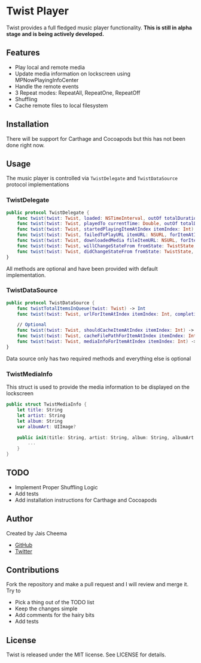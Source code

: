# Twist Player

Twist provides a full fledged music player functionality. **This is still in alpha stage and is being actively developed.**

## Features

- Play local and remote media
- Update media information on lockscreen using MPNowPlayingInfoCenter
- Handle the remote events
- 3 Repeat modes: RepeatAll, RepeatOne, RepeatOff
- Shuffling
- Cache remote files to local filesystem

## Installation

There will be support for Carthage and Cocoapods but this has not been done right now.

## Usage

The music player is controlled via `TwistDelegate` and `TwistDataSource` protocol implementations

### TwistDelegate

```swift
public protocol TwistDelegate {
    func twist(twist: Twist, loaded: NSTimeInterval, outOf totalDuration: NSTimeInterval)
    func twist(twist: Twist, playedTo currentTime: Double, outOf totalDuration: Double)
    func twist(twist: Twist, startedPlayingItemAtIndex itemIndex: Int)
    func twist(twist: Twist, failedToPlayURL itemURL: NSURL, forItemAtIndex itemIndex: Int)
    func twist(twist: Twist, downloadedMedia fileItemURL: NSURL, forItemAtIndex itemIndex: Int)
    func twist(twist: Twist, willChangeStateFrom fromState: TwistState, to newState: TwistState)
    func twist(twist: Twist, didChangeStateFrom fromState: TwistState, to newState: TwistState)
}
```

All methods are optional and have been provided with default implementation.

### TwistDataSource

```swift
public protocol TwistDataSource {
    func twistTotalItemsInQueue(twist: Twist) -> Int
    func twist(twist: Twist, urlForItemAtIndex itemIndex: Int, completionHandler completion: (NSURL?, NSError?) -> Void)

    // Optional
    func twist(twist: Twist, shouldCacheItemAtIndex itemIndex: Int) -> Bool
    func twist(twist: Twist, cacheFilePathForItemAtIndex itemIndex: Int) -> String
    func twist(twist: Twist, mediaInfoForItemAtIndex itemIndex: Int) -> TwistMediaInfo
}
```

Data source only has two required methods and everything else is optional

### TwistMediaInfo

This struct is used to provide the media information to be displayed on the lockscreen

```swift
public struct TwistMediaInfo {
    let title: String
    let artist: String
    let album: String
    var albumArt: UIImage?

    public init(title: String, artist: String, album: String, albumArt: UIImage? = nil) {
        ...
    }
}
```

## TODO

- Implement Proper Shuffling Logic
- Add tests
- Add installation instructions for Carthage and Cocoapods

## Author

Created by Jais Cheema

* [GitHub](https://github.com/jaischeema/)
* [Twitter](https://twitter.com/jaischeema)

## Contributions

Fork the repository and make a pull request and I will review and merge it. Try to

- Pick a thing out of the TODO list
- Keep the changes simple
- Add comments for the hairy bits
- Add tests

## License

Twist is released under the MIT license. See LICENSE for details.

